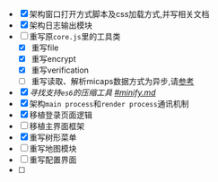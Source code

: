 - [x] 架构窗口打开方式脚本及css加载方式,并写相关文档
- [x] 架构日志输出模块
- [ ] 重写原`core.js`里的工具类
  - [x] 重写file
  - [x] 重写encrypt
  - [x] 重写verification
  - [ ] 重写读取、解析micaps数据方式为异步,请[参考](./thread.md)
- [x] *寻找支持`es6`的压缩工具 [#minify.md](./minify.md)*
- [x] 架构`main process`和`render process`通讯机制
- [x] 移植登录页面逻辑
- [ ] 移植主界面框架
- [x] 重写树形菜单
- [ ] 重写地图模块
- [ ] 重写配置界面
- [ ]
